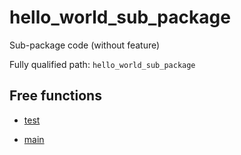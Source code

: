 # hello_world_sub_package

Sub-package code (without feature)


Fully qualified path: `hello_world_sub_package`

## Free functions

- [test](./hello_world_sub_package-test.md)

- [main](./hello_world_sub_package-main.md)

